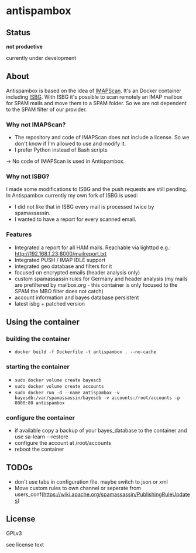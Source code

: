 # antispambox

## Status

**not productive**

currently under development

## About

Antispambox is based on the idea of [IMAPScan](https://github.com/dc55028/imapscan). It's an Docker container including [ISBG](https://github.com/isbg/isbg). With ISBG it's possible to scan remotely an IMAP mailbox for SPAM mails and move them to a SPAM folder. So we are not dependent to the SPAM filter of our provider.

### Why not IMAPScan?

* The repository and code of IMAPScan does not include a license. So we don't know if I'm allowed to use and modify it.
* I prefer Python instead of Bash scripts

-> No code of IMAPScan is used in Antispambox.

### Why not ISBG? 

I made some modifications to ISBG and the push requests are still pending. In Antispambox currently my own fork of ISBG is used:

* I did not like that in ISBG every mail is processed twice by spamassassin.
* I wanted to have a report for every scanned email.


### Features

* Integrated a report for all HAM mails. Reachable via lighttpd e.g.: http://192.168.1.23:8000/mailreport.txt
* Integrated PUSH / IMAP IDLE support
* integrated geo database and filters for it
* focused on encrypted emails (header analysis only)
* custom spamassassin rules for Germany and header analysis (my mails are prefiltered by mailbox.org - this container is only focused to the SPAM the MBO filter does not catch)
* account information and bayes database persistent
* latest isbg + patched version

## Using the container

### building the container
* ```docker build -f Dockerfile -t antispambox . --no-cache```

### starting the container

* ```sudo docker volume create bayesdb```
* ```sudo docker volume create accounts```
* ```sudo docker run -d --name antispambox -v bayesdb:/var/spamassassin/bayesdb -v accounts:/root/accounts -p 8000:80 antispambox```

### configure the container

* if available copy a backup of your bayes_database to the container and use sa-learn --restore
* configure the account at /root/accounts
* reboot the container

## TODOs

* don't use tabs in configuration file. maybe switch to json or xml
* Move custom rules to own channel or seperate from users_conf(https://wiki.apache.org/spamassassin/PublishingRuleUpdates)

## License
GPLv3

see license text
